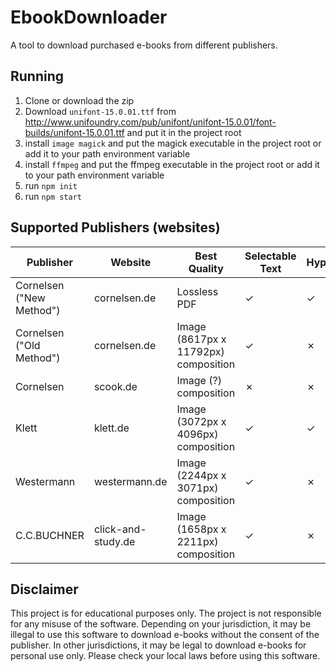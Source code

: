# EbookDownloader

A tool to download purchased e-books from different publishers.

## Running

1. Clone or download the zip
1. Download `unifont-15.0.01.ttf` from http://www.unifoundry.com/pub/unifont/unifont-15.0.01/font-builds/unifont-15.0.01.ttf and put it in the project root
1. install `image magick` and put the magick executable in the project root or add it to your path environment variable
1. install `ffmpeg` and put the ffmpeg executable in the project root or add it to your path environment variable
1. run `npm init`
1. run `npm start`

## Supported Publishers (websites)
| Publisher | Website | Best Quality | Selectable Text | Hyperrefs | Notes |
| --- | --- | --- | --- | --- | --- |
| Cornelsen ("New Method") | cornelsen.de | Lossless PDF | &check; | &check; |  |
| Cornelsen ("Old Method") | cornelsen.de | Image (8617px x 11792px) composition | &check; | &cross; |  |
| Cornelsen | scook.de | Image (?) composition | &cross; | &cross; | |
| Klett | klett.de | Image (3072px x 4096px) composition | &check; | &check; | |
| Westermann | westermann.de | Image (2244px x 3071px) composition | &check; | &cross; | |
| C.C.BUCHNER | click-and-study.de | Image (1658px x 2211px) composition | &check; | &cross; | |

## Disclaimer
This project is for educational purposes only. The project is not responsible for any misuse of the software. Depending on your jurisdiction, it may be illegal to use this software to download e-books without the consent of the publisher. In other jurisdictions, it may be legal to download e-books for personal use only. Please check your local laws before using this software.